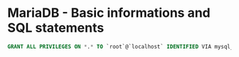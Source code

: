 # MariaDB - Basic informations and SQL statements

```sql title="Grant root access via socket (no password) and default DB connection with password"
GRANT ALL PRIVILEGES ON *.* TO `root`@`localhost` IDENTIFIED VIA mysql_native_password USING PASSWORD ('my_secret_password') OR unix_socket WITH GRANT OPTION;
```
